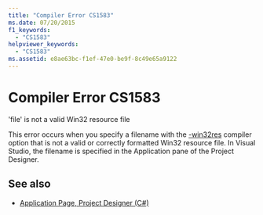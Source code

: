 ```yaml
---
title: "Compiler Error CS1583"
ms.date: 07/20/2015
f1_keywords: 
  - "CS1583"
helpviewer_keywords: 
  - "CS1583"
ms.assetid: e8ae63bc-f1ef-47e0-be9f-8c49e65a9122
---
```

# Compiler Error CS1583
'file' is not a valid Win32 resource file  
  
 This error occurs when you specify a filename with the [-win32res](../language-reference/compiler-options/win32res-compiler-option.md) compiler option that is not a valid or correctly formatted Win32 resource file. In Visual Studio, the filename is specified in the Application pane of the Project Designer.  
  
## See also

- [Application Page, Project Designer (C#)](/visualstudio/ide/reference/application-page-project-designer-csharp)
